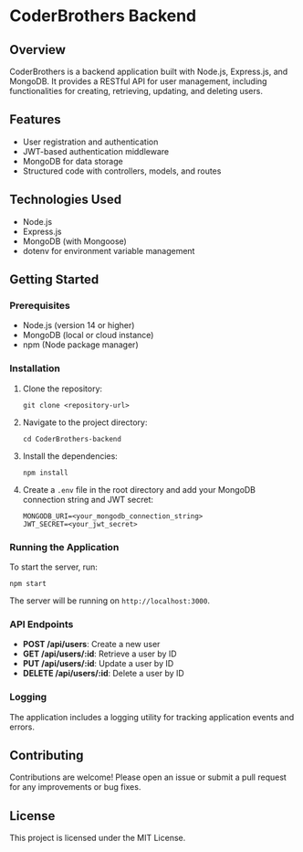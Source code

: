 # CoderBrothers Backend

## Overview
CoderBrothers is a backend application built with Node.js, Express.js, and MongoDB. It provides a RESTful API for user management, including functionalities for creating, retrieving, updating, and deleting users.

## Features
- User registration and authentication
- JWT-based authentication middleware
- MongoDB for data storage
- Structured code with controllers, models, and routes

## Technologies Used
- Node.js
- Express.js
- MongoDB (with Mongoose)
- dotenv for environment variable management

## Getting Started

### Prerequisites
- Node.js (version 14 or higher)
- MongoDB (local or cloud instance)
- npm (Node package manager)

### Installation
1. Clone the repository:
   ```
   git clone <repository-url>
   ```
2. Navigate to the project directory:
   ```
   cd CoderBrothers-backend
   ```
3. Install the dependencies:
   ```
   npm install
   ```
4. Create a `.env` file in the root directory and add your MongoDB connection string and JWT secret:
   ```
   MONGODB_URI=<your_mongodb_connection_string>
   JWT_SECRET=<your_jwt_secret>
   ```

### Running the Application
To start the server, run:
```
npm start
```
The server will be running on `http://localhost:3000`.

### API Endpoints
- **POST /api/users**: Create a new user
- **GET /api/users/:id**: Retrieve a user by ID
- **PUT /api/users/:id**: Update a user by ID
- **DELETE /api/users/:id**: Delete a user by ID

### Logging
The application includes a logging utility for tracking application events and errors.

## Contributing
Contributions are welcome! Please open an issue or submit a pull request for any improvements or bug fixes.

## License
This project is licensed under the MIT License.